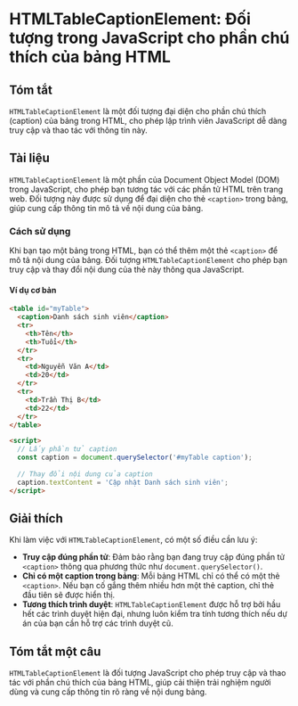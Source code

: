 <!--
Meta Description: # HTMLTableCaptionElement: Đối tượng trong JavaScript cho phần chú thích của bảng HTML ## Tóm tắt `HTMLTableCaptionElement` là một đối tượng đại diện ...
Meta Keywords: caption, bảng, của, một, phần
-->

# HTMLTableCaptionElement: Đối tượng trong JavaScript cho phần chú thích của bảng HTML

## Tóm tắt
`HTMLTableCaptionElement` là một đối tượng đại diện cho phần chú thích (caption) của bảng trong HTML, cho phép lập trình viên JavaScript dễ dàng truy cập và thao tác với thông tin này.

## Tài liệu
`HTMLTableCaptionElement` là một phần của Document Object Model (DOM) trong JavaScript, cho phép bạn tương tác với các phần tử HTML trên trang web. Đối tượng này được sử dụng để đại diện cho thẻ `<caption>` trong bảng, giúp cung cấp thông tin mô tả về nội dung của bảng.

### Cách sử dụng
Khi bạn tạo một bảng trong HTML, bạn có thể thêm một thẻ `<caption>` để mô tả nội dung của bảng. Đối tượng `HTMLTableCaptionElement` cho phép bạn truy cập và thay đổi nội dung của thẻ này thông qua JavaScript.

#### Ví dụ cơ bản
```html
<table id="myTable">
  <caption>Danh sách sinh viên</caption>
  <tr>
    <th>Tên</th>
    <th>Tuổi</th>
  </tr>
  <tr>
    <td>Nguyễn Văn A</td>
    <td>20</td>
  </tr>
  <tr>
    <td>Trần Thị B</td>
    <td>22</td>
  </tr>
</table>

<script>
  // Lấy phần tử caption
  const caption = document.querySelector('#myTable caption');
  
  // Thay đổi nội dung của caption
  caption.textContent = 'Cập nhật Danh sách sinh viên';
</script>
```

## Giải thích
Khi làm việc với `HTMLTableCaptionElement`, có một số điều cần lưu ý:

- **Truy cập đúng phần tử**: Đảm bảo rằng bạn đang truy cập đúng phần tử `<caption>` thông qua phương thức như `document.querySelector()`.
- **Chỉ có một caption trong bảng**: Mỗi bảng HTML chỉ có thể có một thẻ `<caption>`. Nếu bạn cố gắng thêm nhiều hơn một thẻ caption, chỉ thẻ đầu tiên sẽ được hiển thị.
- **Tương thích trình duyệt**: `HTMLTableCaptionElement` được hỗ trợ bởi hầu hết các trình duyệt hiện đại, nhưng luôn kiểm tra tính tương thích nếu dự án của bạn cần hỗ trợ các trình duyệt cũ.

## Tóm tắt một câu
`HTMLTableCaptionElement` là đối tượng JavaScript cho phép truy cập và thao tác với phần chú thích của bảng HTML, giúp cải thiện trải nghiệm người dùng và cung cấp thông tin rõ ràng về nội dung bảng.